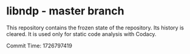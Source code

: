 # libndp - master branch

This repository contains the frozen state of the repository.
Its history is cleared. It is used only for static code
analysis with Codacy.

Commit Time: 1726797419